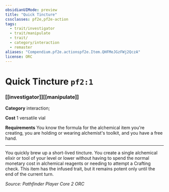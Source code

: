 ```yaml
---
obsidianUIMode: preview
title: "Quick Tincture"
cssclasses: pf2e,pf2e-action
tags:
  - trait/investigator
  - trait/manipulate
  - trait/
  - category/interaction
  - remaster
aliases: "Compendium.pf2e.actionspf2e.Item.QHFMeJGzFWj2QczA"
license: ORC
---
```

# Quick Tincture `pf2:1`

### [[investigator]][[manipulate]]

**Category** interaction; 




**Cost** 1 versatile vial

**Requirements** You know the formula for the alchemical item you're creating, you are holding or wearing alchemist's toolkit, and you have a free hand.

* * *

You quickly brew up a short-lived tincture. You create a single alchemical elixir or tool of your level or lower without having to spend the normal monetary cost in alchemical reagents or needing to attempt a Crafting check. This item has the infused trait, but it remains potent only until the end of the current turn.

*Source: Pathfinder Player Core 2*
*ORC*